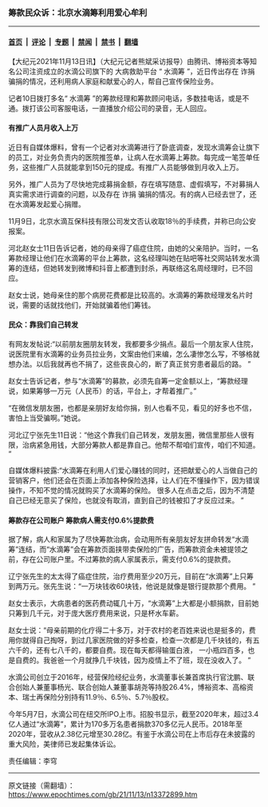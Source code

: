 ### 筹款民众诉：北京水滴筹利用爱心牟利

---

#### [首页](../../../..?n13372899) &nbsp;|&nbsp; [评论](../../../../../epoch-comment?n13372899) &nbsp;|&nbsp; [专题](../../../../../epoch-special?n13372899) &nbsp;|&nbsp; [禁闻](../../../../../epoch-news?n13372899) &nbsp;|&nbsp; [禁书](../../../../../books?n13372899) &nbsp;|&nbsp; [翻墙](https://github.com/gfw-breaker/nogfw/blob/master/README.md?n13372899)


<div class="post_content" id="artbody" itemprop="articleBody">
 <!-- article content begin -->
 <p>
  【大纪元2021年11月13日讯】（大纪元记者熊斌采访报导）由腾讯、博裕资本等知名公司注资成立的水滴公司旗下的
  <ok href="https://www.epochtimes.com/gb/tag/%E5%A4%A7%E7%97%85%E6%95%91%E5%8A%A9%E5%B9%B3%E5%8F%B0.html">
   大病救助平台
  </ok>
  “
  <ok href="https://www.epochtimes.com/gb/tag/%E6%B0%B4%E6%BB%B4%E7%AD%B9.html">
   水滴筹
  </ok>
  ”，近日传出存在
  <ok href="https://www.epochtimes.com/gb/tag/%E8%AF%88%E6%8D%90.html">
   诈捐
  </ok>
  骗捐的情况，还利用病人家庭和献爱心的人，帮自己宣传保险业务。
 </p>
 <p>
  记者10日拨打多名“
  <ok href="https://www.epochtimes.com/gb/tag/%E6%B0%B4%E6%BB%B4%E7%AD%B9.html">
   水滴筹
  </ok>
  ”的筹款经理和筹款顾问电话，多数挂电话，或是不通。拨打该公司客服电话，一直播放介绍公司的录音，无人回应。
 </p>
 <h4>
  有推广人员月收入上万
 </h4>
 <p>
  近日有自媒体爆料，曾有一个记者对水滴筹进行了卧底调查，发现水滴筹会让旗下的员工，对业务负责内的医院推签单，让病人在水滴筹上筹款。每完成一笔签单任务，这些推广人员就能拿到150元的提成。有推广人员能够做到月收入上万。
 </p>
 <p>
  另外，推广人员为了尽快地完成募捐金额，存在填写随意、虚假填写，不对募捐人真实需求进行调查的问题，以及存在
  <ok href="https://www.epochtimes.com/gb/tag/%E8%AF%88%E6%8D%90.html">
   诈捐
  </ok>
  骗捐的情况。有的病人已经去世了，还在水滴筹发起爱心捐赠。
 </p>
 <p>
  11月9日，北京水滴互保科技有限公司发文否认收取18％的手续费，并称已向公安报案。
 </p>
 <p>
  河北赵女士11日告诉记者，她的母亲得了癌症住院，由她的父亲陪护。当时，一名筹款经理让他们在水滴筹的平台上筹款，这名经理叫她在贴吧等社交网站转发水滴筹的连结，但她转发到微博和抖音上都遭到封杀，再联络这名周经理时，已不回应。
 </p>
 <p>
  赵女士说，她母亲住的那个病房花费都是比较高的。水滴筹的筹款经理发名片时说，需要的话就找他们，开始就骗着他们筹钱。
 </p>
 <h4>
  民众：靠我们自己转发
 </h4>
 <p>
  有网友发帖说:“以前朋友圈朋友转发，我都要多少捐点。最后一个朋友家人住院，说医院里有水滴筹的业务员拉业务，文案由他们来编，怎么凄惨怎么写，不够格就想办法。以后我就再也不捐了，这些丧良心的，断了真正贫穷患者最后的路。 ”
 </p>
 <p>
  赵女士告诉记者，参与“水滴筹”的募款，必须先自筹一定金额以上，“筹款经理说，如果筹够一万元（人民币）的话，平台上，才帮着推广。”
 </p>
 <p>
  “在微信发朋友圈，也都是亲朋好友给你捐，别人也看不见，看见的好多也不信，害怕上当受骗啊。”她说。
 </p>
 <p>
  河北辽宁张先生11日说：“他这个靠我们自己转发，发朋友圈，微信里那些人很有限，治病紧急用钱，大部分筹款人都是靠自己。他帮不帮咱们宣传，咱们不知道。 ”
 </p>
 <p>
  自媒体爆料披露:“水滴筹在利用人们爱心赚钱的同时，还把献爱心的人当做自己的营销客户，他们还会在页面上添加各种保险选择，让人们在不懂操作下，因为错误操作，不知不觉的情况就购买了水滴筹的保险。 很多人在点击之后，因为不清楚自己已经无意买了保险，也就没有取消，直到自己的钱被扣了才反应过来。 ”
 </p>
 <h4>
  筹款存在公司账户 筹款病人需支付0.6%提款费
 </h4>
 <p>
  据了解，病人和家属为了尽快筹款治病，会动用所有亲朋友好友拼命转发“水滴筹”连结，而“水滴筹”会在筹款页面挟带卖保险的广告，而筹款资金未被提领之前，存在公司账户里。不过筹款的病人家属表示，需支付0.6%的提款费。
 </p>
 <p>
  辽宁张先生的太太得了癌症住院，治疗费用至少20万元，目前在“水滴筹”上只筹到两万元。张先生说：“一万块钱收60块钱，他说是就像是银行提款那个费用。 ”
 </p>
 <p>
  赵女士表示，大病患者的医药费动辄几十万，“水滴筹”上大都是小额捐款，目前她只筹到几千元，对于庞大医疗费用来说，只是杯水车薪。
 </p>
 <p>
  赵女士说：“母亲前期的化疗得二十多万，对于农村的老百姓来说也是挺多的，费用你就得自己掏呀，到过几家医院做的好多检查，检查一次都是几千块钱的，有五六千的，还有七八千的，都要自费。现在每天都得输蛋白液， 一小瓶四百多，也是自费的。我爸爸一个月就挣几千块钱，因为疫情上不了班，现在没收入了。 ”
 </p>
 <p>
  水滴公司创立于2016年，经营保险经纪业务，水滴董事长兼首席执行官沈鹏、联合创始人兼董事杨光、联合创始人兼董事胡尧等持股26.4%，博裕资本、高榕资本、瑞士再保险分别持有11.9％、6.5％、5.7％股权。
 </p>
 <p>
  今年5月7日，水滴公司在纽交所IPO上市。招股书显示，截至2020年末，超过3.4亿人通过“水滴筹”，累计为170多万名患者捐款370多亿元人民币。2018年至2020年，营收从2.38亿元增至30.28亿。有鉴于水滴公司在上市后存在未披露的重大风险，美律师已发起集体诉讼。
 </p>
 <p>
  责任编辑：李穹
 </p>
 <!-- article content end -->
 <div id="below_article_ad">
 </div>
</div>


---

原文链接（需翻墙）：https://www.epochtimes.com/gb/21/11/13/n13372899.htm